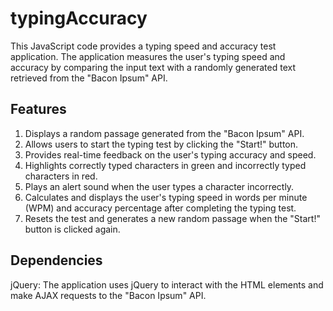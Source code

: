 # typingAccuracy
This JavaScript code provides a typing speed and accuracy test application. The application measures the user's typing speed and accuracy by comparing the input text with a randomly generated text retrieved from the "Bacon Ipsum" API.

## Features

1) Displays a random passage generated from the "Bacon Ipsum" API.  
2) Allows users to start the typing test by clicking the "Start!" button.  
3) Provides real-time feedback on the user's typing accuracy and speed.  
4) Highlights correctly typed characters in green and incorrectly typed characters in red.  
5) Plays an alert sound when the user types a character incorrectly.  
6) Calculates and displays the user's typing speed in words per minute (WPM) and accuracy percentage after completing the typing test.  
7) Resets the test and generates a new random passage when the "Start!" button is clicked again.  

## Dependencies

jQuery: The application uses jQuery to interact with the HTML elements and make AJAX requests to the "Bacon Ipsum" API.

